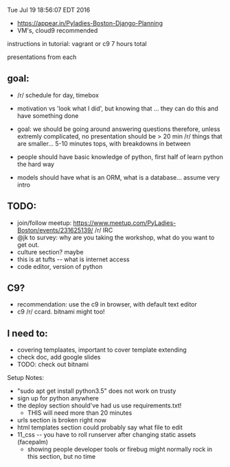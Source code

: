 Tue Jul 19 18:56:07 EDT 2016

- https://appear.in/Pyladies-Boston-Django-Planning
- VM's, cloud9 recommended

instructions in tutorial: vagrant or c9
7 hours total

presentations from each

## goal: 
- /r/ schedule for day, timebox
- motivation vs 'look what I did', but knowing that ... they can do this and have something done
- goal: we should be going around answering questions therefore, unless
  extremly complicated, no presentation should be > 20 min /r/ things that are
  smaller... 5-10 minutes tops, with breakdowns in between
-  people should have basic knowledge of python, first half of learn python the
  hard way

- models should have what is an ORM, what is a database... assume very intro

## TODO:

-  join/follow meetup: https://www.meetup.com/PyLadies-Boston/events/231625139/ /r/ IRC
- @jk to survey: why are you taking the workshop, what do you want to get out.
- culture section? maybe
- this is at tufts -- what is internet access
- code editor, version of python

## C9?

- recommendation: use the c9 in browser, with default text editor
- c9 /r/ ccard. bitnami might too!


## I need to:

- covering templaates, important to cover template extending
- check doc, add google slides
- TODO: check out bitnami

Setup Notes:
  - "sudo apt get install python3.5" does not work on trusty
  - sign up for python anywhere
  - the deploy section should've had us use requirements.txt!
     - THIS will need more than 20 minutes
  - urls section is broken right now
  - html templates section could probably say what file to edit
  - 11_css -- you have to roll runserver after changing static assets (facepalm)
      - showing people developer tools or firebug might normally rock in this section, but no time

